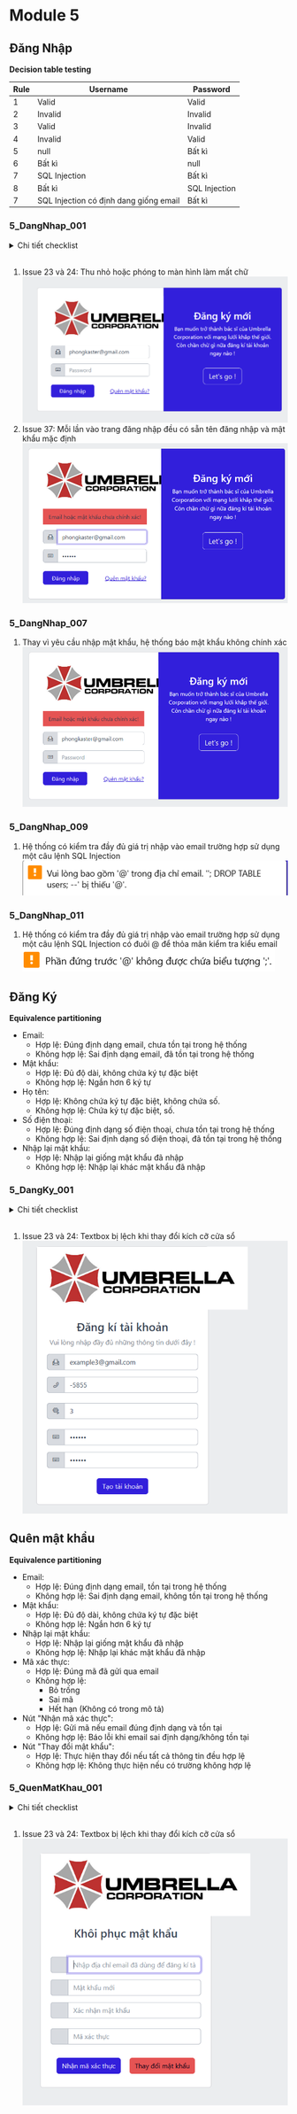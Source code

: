 # Module 5

## Đăng Nhập

**Decision table testing**

| Rule | Username                               | Password      |
| ---- | -------------------------------------- | ------------- |
| 1    | Valid                                  | Valid         |
| 2    | Invalid                                | Invalid       |
| 3    | Valid                                  | Invalid       |
| 4    | Invalid                                | Valid         |
| 5    | null                                   | Bất kì        |
| 6    | Bất kì                                 | null          |
| 7    | SQL Injection                          | Bất kì        |
| 8    | Bất kì                                 | SQL Injection |
| 7    | SQL Injection có định dang giống email | Bất kì        |

### 5_DangNhap_001

<details>
<summary>Chi tiết checklist</summary>
*1: NA, 2: NA, 3: Pass, 4: NA, 5: NA, 6: Pass, 7: Pass, 8: Pass, 9: NA, 10: NA, 11: Pass, 12: NA, 13: Pass, 14: Pass, 15: NA, 16: NA, 17: NA, 18: Pass, 19: Pass, 20: Pass, 21: Pass, 22: Pass, 23: Fail, 24: Fail, 25: Pass, 26: Pass, 27: NA, 28: NA, 29: NA, 30: NA, 31: Pass, 32: NA, 33: Pass, 34: NA, 35: NA, 36: Pass, 37: Fail, 38: Pass, 39: Pass, 40: NA, 41: Pass, 42: Pass, 43: Pass, 44: NA, 45: Pass, 46: NA, 47: Pass, 48: NA, 49: NA, 50: Pass, 51: NA, 52: NA, 53: Pass, 54: Pass, 55: NA*
</details>
</br>

1. Issue 23 và 24: Thu nhỏ hoặc phóng to màn hình làm mất chữ![Issue 23, 24](image.png)
2. Issue 37: Mỗi lần vào trang đăng nhập đều có sẵn tên đăng nhập và mật khẩu mặc định ![Issue 37](image-4.png)

### 5_DangNhap_007

1. Thay vì yêu cầu nhập mật khẩu, hệ thống báo mật khẩu không chính xác ![Issue 53](image-1.png)

### 5_DangNhap_009

1. Hệ thống có kiểm tra đầy đủ giá trị nhập vào email trường hợp sử dụng một câu lệnh SQL Injection ![alt text](image-2.png)

### 5_DangNhap_011

1. Hệ thống có kiểm tra đầy đủ giá trị nhập vào email trường hợp sử dụng một câu lệnh SQL Injection có đuôi @ để thỏa mãn kiểm tra kiểu email ![alt text](image-3.png)

## Đăng Ký

**Equivalence partitioning**

- Email:
  - Hợp lệ: Đúng định dạng email, chưa tồn tại trong hệ thống
  - Không hợp lệ: Sai định dạng email, đã tồn tại trong hệ thống
- Mật khẩu:
  - Hợp lệ: Đủ độ dài, không chứa ký tự đặc biệt
  - Không hợp lệ: Ngắn hơn 6 ký tự
- Họ tên:
  - Hợp lệ: Không chứa ký tự đặc biệt, không chứa số.
  - Không hợp lệ: Chứa ký tự đặc biệt, số.
- Số điện thoại:
  - Hợp lệ: Đúng định dạng số điện thoại, chưa tồn tại trong hệ thống
  - Không hợp lệ: Sai định dạng số điện thoại, đã tồn tại trong hệ thống
- Nhập lại mật khẩu:
  - Hợp lệ: Nhập lại giống mật khẩu đã nhập
  - Không hợp lệ: Nhập lại khác mật khẩu đã nhập


### 5_DangKy_001

<details>
<summary>Chi tiết checklist</summary>
1: Pass, 2: NA, 3: Pass, 4: NA, 5: NA, 6: Pass, 7: Pass, 8: Pass, 9: NA, 10: NA, 11: Pass, 12: NA, 13: Pass, 14: Pass, 15: NA, 16: NA, 17: NA, 18: NA, 19: Pass, 20: Pass, 21: Fail, 22: Pass, 23: Fail, 24: Fail, 25: Pass, 26: Pass, 27: NA, 28: NA, 29: NA, 30: Pass, 31: Pass, 32: NA, 33: Pass, 34: Pass, 35: NA, 36: Pass, 37: Pass, 38: Pass, 39: Pass, 40: NA, 41: Pass, 42: Pass, 43: Fail, 44: NA, 45: Fail, 46: Pass, 47: Pass, 48: NA
</details>
</br>

1. Issue 23 và 24: Textbox bị lệch khi thay đổi kích cỡ cửa sổ ![alt text](image-5.png)

## Quên mật khẩu

**Equivalence partitioning**

- Email:
  - Hợp lệ: Đúng định dạng email, tồn tại trong hệ thống
  - Không hợp lệ: Sai định dạng email, không tồn tại trong hệ thống
- Mật khẩu:
  - Hợp lệ: Đủ độ dài, không chứa ký tự đặc biệt
  - Không hợp lệ: Ngắn hơn 6 ký tự
- Nhập lại mật khẩu:
  - Hợp lệ: Nhập lại giống mật khẩu đã nhập
  - Không hợp lệ: Nhập lại khác mật khẩu đã nhập
- Mã xác thực:
  - Hợp lệ: Đúng mã đã gửi qua email
  - Không hợp lệ:
    - Bỏ trống
    - Sai mã
    - Hết hạn (Không có trong mô tả)
- Nút "Nhận mã xác thực":
  - Hợp lệ: Gửi mã nếu email đúng định dạng và tồn tại
  - Không hợp lệ: Báo lỗi khi email sai định dạng/không tồn tại
- Nút "Thay đổi mật khẩu":
  - Hợp lệ: Thực hiện thay đổi nếu tất cả thông tin đều hợp lệ
  - Không hợp lệ: Không thực hiện nếu có trường không hợp lệ


### 5_QuenMatKhau_001

<details>
<summary>Chi tiết checklist</summary>
1: Pass, 2: NA, 3: Pass, 4: NA, 5: NA, 6: Pass, 7: Pass, 8: Pass, 9: NA, 10: NA, 11: Pass, 12: NA, 13: Pass, 14: Pass, 15: NA, 16: NA, 17: NA, 18: NA, 19: Pass, 20: Pass, 21: Fail, 22: Pass, 23: Fail, 24: Fail, 25: Pass, 26: Pass, 27: NA, 28: NA, 29: NA, 30: Pass, 31: Pass, 32: NA, 33: Pass, 34: Pass, 35: NA, 36: Pass, 37: Pass, 38: Pass, 39: Pass, 40: NA, 41: Pass, 42: Pass, 43: Fail, 44: NA, 45: Fail, 46: Pass, 47: Pass, 48: NA
</details>
</br>

1. Issue 23 và 24: Textbox bị lệch khi thay đổi kích cỡ cửa sổ ![alt text](image-6.png)